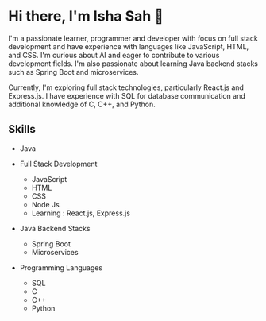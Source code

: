 # Hi there, I'm Isha Sah 👋 

I'm a passionate learner, programmer and developer with focus on full stack development and have experience with languages like JavaScript, HTML, and CSS. I'm curious about AI and eager to contribute to various development fields. I'm also passionate about learning Java backend stacks such as Spring Boot and microservices.

Currently, I'm exploring full stack technologies, particularly React.js and Express.js. I have experience with SQL for database communication and additional knowledge of C, C++, and Python.

## Skills
- Java
- Full Stack Development
  - JavaScript
  - HTML
  - CSS
  - Node Js
  - Learning : React.js, Express.js
   
- Java Backend Stacks
  - Spring Boot
  - Microservices
 
- Programming Languages
  - SQL
  - C
  - C++
  - Python
